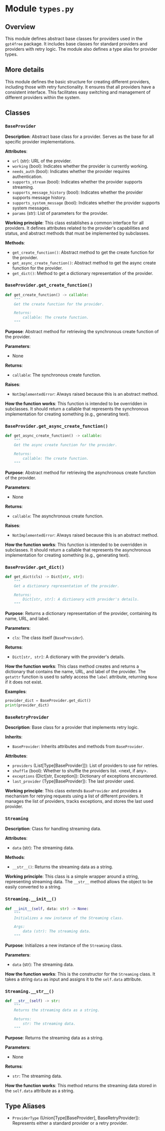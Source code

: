 # Module `types.py`

## Overview

This module defines abstract base classes for providers used in the `gpt4free` package. It includes base classes for standard providers and providers with retry logic. The module also defines a type alias for provider types.

## More details

This module defines the basic structure for creating different providers, including those with retry functionality. It ensures that all providers have a consistent interface. This facilitates easy switching and management of different providers within the system.

## Classes

### `BaseProvider`

**Description**: Abstract base class for a provider. Serves as the base for all specific provider implementations.

**Attributes**:
- `url` (str): URL of the provider.
- `working` (bool): Indicates whether the provider is currently working.
- `needs_auth` (bool): Indicates whether the provider requires authentication.
- `supports_stream` (bool): Indicates whether the provider supports streaming.
- `supports_message_history` (bool): Indicates whether the provider supports message history.
- `supports_system_message` (bool): Indicates whether the provider supports system messages.
- `params` (str): List of parameters for the provider.

**Working principle**:
This class establishes a common interface for all providers. It defines attributes related to the provider's capabilities and status, and abstract methods that must be implemented by subclasses.

**Methods**:
- `get_create_function()`: Abstract method to get the create function for the provider.
- `get_async_create_function()`: Abstract method to get the async create function for the provider.
- `get_dict()`: Method to get a dictionary representation of the provider.

### `BaseProvider.get_create_function()`

```python
def get_create_function() -> callable:
    """
    Get the create function for the provider.

    Returns:
        callable: The create function.
    """
```

**Purpose**: Abstract method for retrieving the synchronous create function of the provider.

**Parameters**:
- None

**Returns**:
- `callable`: The synchronous create function.

**Raises**:
- `NotImplementedError`: Always raised because this is an abstract method.

**How the function works**:
This function is intended to be overridden in subclasses. It should return a callable that represents the synchronous implementation for creating something (e.g., generating text).

### `BaseProvider.get_async_create_function()`

```python
def get_async_create_function() -> callable:
    """
    Get the async create function for the provider.

    Returns:
        callable: The create function.
    """
```

**Purpose**: Abstract method for retrieving the asynchronous create function of the provider.

**Parameters**:
- None

**Returns**:
- `callable`: The asynchronous create function.

**Raises**:
- `NotImplementedError`: Always raised because this is an abstract method.

**How the function works**:
This function is intended to be overridden in subclasses. It should return a callable that represents the asynchronous implementation for creating something (e.g., generating text).

### `BaseProvider.get_dict()`

```python
def get_dict(cls) -> Dict[str, str]:
    """
    Get a dictionary representation of the provider.

    Returns:
        Dict[str, str]: A dictionary with provider's details.
    """
```

**Purpose**: Returns a dictionary representation of the provider, containing its name, URL, and label.

**Parameters**:
- `cls`: The class itself (`BaseProvider`).

**Returns**:
- `Dict[str, str]`: A dictionary with the provider's details.

**How the function works**:
This class method creates and returns a dictionary that contains the name, URL, and label of the provider. The `getattr` function is used to safely access the `label` attribute, returning `None` if it does not exist.

**Examples**:
```python
provider_dict = BaseProvider.get_dict()
print(provider_dict)
```

### `BaseRetryProvider`

**Description**: Base class for a provider that implements retry logic.

**Inherits**:
- `BaseProvider`: Inherits attributes and methods from `BaseProvider`.

**Attributes**:
- `providers` (List[Type[BaseProvider]]): List of providers to use for retries.
- `shuffle` (bool): Whether to shuffle the providers list.  <next, if any>.
- `exceptions` (Dict[str, Exception]): Dictionary of exceptions encountered.
- `last_provider` (Type[BaseProvider]): The last provider used.

**Working principle**:
This class extends `BaseProvider` and provides a mechanism for retrying requests using a list of different providers. It manages the list of providers, tracks exceptions, and stores the last used provider.

### `Streaming`

**Description**: Class for handling streaming data.

**Attributes**:
- `data` (str): The streaming data.

**Methods**:
- `__str__()`: Returns the streaming data as a string.

**Working principle**:
This class is a simple wrapper around a string, representing streaming data. The `__str__` method allows the object to be easily converted to a string.

### `Streaming.__init__()`

```python
def __init__(self, data: str) -> None:
    """
    Initializes a new instance of the Streaming class.

    Args:
        data (str): The streaming data.
    """
```

**Purpose**: Initializes a new instance of the `Streaming` class.

**Parameters**:
- `data` (str): The streaming data.

**How the function works**:
This is the constructor for the `Streaming` class. It takes a string `data` as input and assigns it to the `self.data` attribute.

### `Streaming.__str__()`

```python
def __str__(self) -> str:
    """
    Returns the streaming data as a string.

    Returns:
        str: The streaming data.
    """
```

**Purpose**: Returns the streaming data as a string.

**Parameters**:
- None

**Returns**:
- `str`: The streaming data.

**How the function works**:
This method returns the streaming data stored in the `self.data` attribute as a string.

## Type Aliases

- `ProviderType` (Union[Type[BaseProvider], BaseRetryProvider]): Represents either a standard provider or a retry provider.